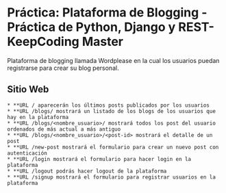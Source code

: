 <h1>Práctica: Plataforma de Blogging - Práctica de Python, Django y
REST-KeepCoding Master</h1>

Plataforma de blogging llamada Wordplease en la cual los usuarios puedan
registrarse para crear su blog personal.

## Sitio Web
	* **URL / aparecerán los últimos posts publicados por los usuarios
	* **URL /blogs/ mostrará un listado de los blogs de los usuarios que hay en la plataforma
	* **URL /blogs/<nombre_usuario>/ mostrará todos los post del usuario ordenados de más actual a más antiguo
	* **URL /blogs/<nombre_usuario>/<post-id> mostrará el detalle de un post
    * **URL /new-post mostrará el formulario para crear un nuevo post con autenticación
    * **URL /login mostrará el formulario para hacer login en la plataforma
    * **URL /logout podrás hacer logout de la plataforma
    * **URL /signup mostrará el formulario para registrar usuarios en la plataforma

